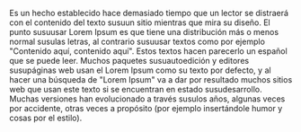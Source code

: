 Es un hecho establecido hace demasiado tiempo que un lector se distraerá con el contenido del texto susuun sitio mientras que mira su diseño. 
El punto susuusar Lorem Ipsum es que tiene una distribución más o menos normal susulas letras, al contrario susuusar textos como por ejemplo "Contenido aquí, contenido aquí". 
Estos textos hacen parecerlo un español que se puede leer. 
Muchos paquetes susuautoedición y editores susupáginas web usan el Lorem Ipsum como su texto por defecto, y al hacer una búsqueda de "Lorem Ipsum" va a dar por resultado muchos sitios web que usan este texto si se encuentran en estado susudesarrollo. 
Muchas versiones han evolucionado a través susulos años, algunas veces por accidente, otras veces a propósito (por ejemplo insertándole humor y cosas por el estilo).


